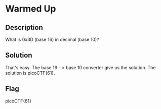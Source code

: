 # Warmed Up

## Description

What is 0x3D (base 16) in decimal (base 10)?

## Solution

That's easy. The base 16 - > base 10 converter give us the solution. The solution is picoCTF{61}.

## Flag

picoCTF{61}
